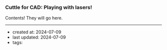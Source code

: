 ### Cuttle for CAD: Playing with lasers!

Contents! They will go here.

--- 
- created at: 2024-07-09
- last updated: 2024-07-09
- tags: 
